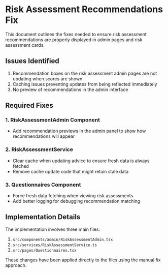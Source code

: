 # Risk Assessment Recommendations Fix

This document outlines the fixes needed to ensure risk assessment recommendations are properly displayed in admin pages and risk assessment cards.

## Issues Identified

1. Recommendation boxes on the risk assessment admin pages are not updating when scores are shown
2. Caching issues preventing updates from being reflected immediately
3. No preview of recommendations in the admin interface

## Required Fixes

### 1. RiskAssessmentAdmin Component
- Add recommendation previews in the admin panel to show how recommendations will appear

### 2. RiskAssessmentService
- Clear cache when updating advice to ensure fresh data is always fetched
- Remove cache update code that might retain stale data

### 3. Questionnaires Component
- Force fresh data fetching when viewing risk assessments
- Add better logging for debugging recommendation matching

## Implementation Details

The implementation involves three main files:

1. `src/components/admin/RiskAssessmentAdmin.tsx`
2. `src/services/RiskAssessmentService.ts`
3. `src/pages/Questionnaires.tsx`

These changes have been applied directly to the files using the manual fix approach.